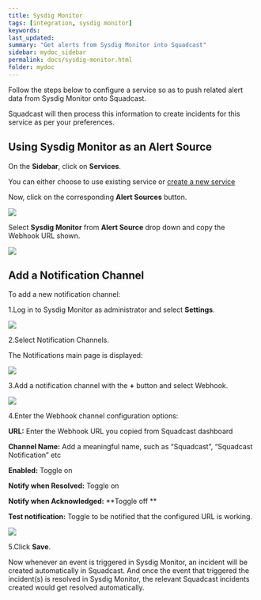 ```yaml
---
title: Sysdig Monitor
tags: [integration, sysdig monitor]
keywords: 
last_updated: 
summary: "Get alerts from Sysdig Monitor into Squadcast"
sidebar: mydoc_sidebar
permalink: docs/sysdig-monitor.html
folder: mydoc
---
```


Follow the steps below to configure a service so as to push related alert data from Sysdig Monitor onto Squadcast.

Squadcast will then process this information to create incidents for this service as per your preferences.

## Using Sysdig Monitor as an Alert Source

On the **Sidebar**, click on **Services**.

You can either choose to use existing service or [create a new service](adding-a-service.html)

Now, click on the corresponding **Alert Sources** button.

![](images/integration_1.png)

Select **Sysdig Monitor** from  **Alert Source** drop down and copy the Webhook URL shown.

![](images/sysdig_1.png)

## Add a Notification Channel

To add a new notification channel:

1.Log in to Sysdig Monitor as administrator and select **Settings**. 

![](images/sysdig_2.png)

2.Select Notification Channels. 

The Notifications main page is displayed:

![](images/sysdig_3.jpeg)

3.Add a notification channel with the **+** button and select Webhook.

![](images/sysdig_4.png)

4.Enter the Webhook channel configuration options: 

**URL:** Enter the Webhook URL you copied from Squadcast dashboard

**Channel Name:** Add a meaningful name, such as  “Squadcast”,  “Squadcast Notification” etc

**Enabled:** Toggle on

**Notify when Resolved:**  Toggle on 

**Notify when Acknowledged:**  **Toggle off **

**Test notification:** Toggle to be notified that the configured URL is working. 

![](images/sysdig_5.png)

5.Click **Save**.

Now whenever an event is triggered in Sysdig Monitor, an incident will be created automatically in Squadcast. And once the event that triggered the incident(s) is resolved in Sysdig Monitor, the relevant Squadcast incidents created would get resolved automatically.